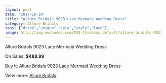 ```yaml
---
layout: post
date: '2017-10-14'
title: "Allure Bridals 9023 Lace Mermaid Wedding Dress"
category: Allure Bridals
tags: ["dress","unique","sale","style","lace"]
image: http://img.eudances.com/515-thickbox_default/allure-bridals-9023-lace-mermaid-wedding-dress.jpg
---
```

Allure Bridals 9023 Lace Mermaid Wedding Dress

On Sales: **$488.99**
<a href="https://www.eudances.com/en/allure-bridals/161-allure-bridals-9023-lace-mermaid-wedding-dress.html"><amp-img layout="responsive" width="600" height="600" src="//img.eudances.com/515-thickbox_default/allure-bridals-9023-lace-mermaid-wedding-dress.jpg" alt="Allure Bridals 9023 Lace Mermaid Wedding Dress 0" /></a>
<a href="https://www.eudances.com/en/allure-bridals/161-allure-bridals-9023-lace-mermaid-wedding-dress.html"><amp-img layout="responsive" width="600" height="600" src="//img.eudances.com/517-thickbox_default/allure-bridals-9023-lace-mermaid-wedding-dress.jpg" alt="Allure Bridals 9023 Lace Mermaid Wedding Dress 1" /></a>
<a href="https://www.eudances.com/en/allure-bridals/161-allure-bridals-9023-lace-mermaid-wedding-dress.html"><amp-img layout="responsive" width="600" height="600" src="//img.eudances.com/516-thickbox_default/allure-bridals-9023-lace-mermaid-wedding-dress.jpg" alt="Allure Bridals 9023 Lace Mermaid Wedding Dress 2" /></a>

Buy it: [Allure Bridals 9023 Lace Mermaid Wedding Dress](https://www.eudances.com/en/allure-bridals/161-allure-bridals-9023-lace-mermaid-wedding-dress.html "Allure Bridals 9023 Lace Mermaid Wedding Dress")

View more: [Allure Bridals](https://www.eudances.com/en/2-allure-bridals "Allure Bridals")